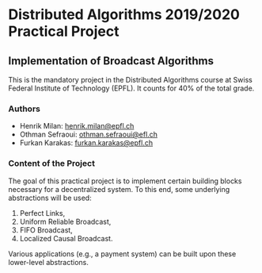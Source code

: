 # Distributed Algorithms 2019/2020 Practical Project

## Implementation of Broadcast Algorithms

This is the mandatory project in the Distributed Algorithms course at Swiss Federal Institute of Technology (EPFL). It counts for 40% of the total grade.

### Authors

* Henrik Milan: <henrik.milan@epfl.ch>
* Othman Sefraoui: <othman.sefraoui@efl.ch>
* Furkan Karakas: <furkan.karakas@epfl.ch>

### Content of the Project

The goal of this practical project is to implement certain building blocks necessary for a decentralized system. To this end, some underlying abstractions will be used:

1. Perfect Links,
2. Uniform Reliable Broadcast,
3. FIFO Broadcast,
4. Localized Causal Broadcast.

Various applications (e.g., a payment system) can be built upon these lower-level abstractions.